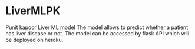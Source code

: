 # LiverMLPK
Punit kapoor Liver ML model
The model allows to predict whether a patient has liver disease or not.
The model can be accessed by flask API which will be deployed on heroku.